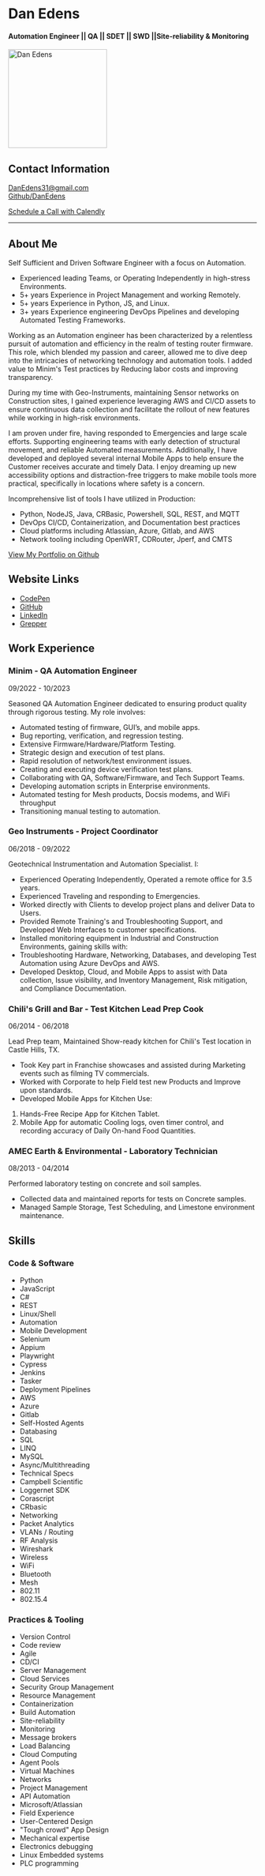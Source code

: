# Dan Edens

#### Automation Engineer || QA || SDET || SWD ||Site-reliability & Monitoring  
<img src="https://avatars.githubusercontent.com/u/48360111?v=4" alt="Dan Edens" width="200">  

## Contact Information
DanEdens31@gmail.com  
[Github/DanEdens](https://github.com/DanEdens)  


[Schedule a Call with Calendly](https://calendly.com/danedens)  


---

## About Me
Self Sufficient and Driven Software Engineer with a focus on Automation.

- Experienced leading Teams, or Operating Independently in high-stress Environments.
- 5+ years Experience in Project Management and working Remotely.
- 5+ years Experience in Python, JS, and Linux.
- 3+ years Experience engineering DevOps Pipelines and developing Automated Testing Frameworks.

Working as an Automation engineer has been characterized by a relentless pursuit of automation and efficiency in the realm of testing router firmware. This role, which blended my passion and career, allowed me to dive deep into the intricacies of networking technology and automation tools. I added value to Minim's Test practices by Reducing labor costs and improving transparency.

During my time with Geo-Instruments, maintaining Sensor networks on Construction sites, I gained experience leveraging AWS and CI/CD assets to ensure continuous data collection and facilitate the rollout of new features while working in high-risk environments.

I am proven under fire, having responded to Emergencies and large scale efforts. Supporting engineering teams with early detection of structural movement, and reliable Automated measurements. Additionally, I have developed and deployed several internal Mobile Apps to help ensure the Customer receives accurate and timely Data. I enjoy dreaming up new accessibility options and distraction-free triggers to make mobile tools more practical, specifically in locations where safety is a concern.

Incomprehensive list of tools I have utilized in Production:
- Python, NodeJS, Java, CRBasic, Powershell, SQL, REST, and MQTT
- DevOps CI/CD, Containerization, and Documentation best practices
- Cloud platforms including Atlassian, Azure, Gitlab, and AWS
- Network tooling including OpenWRT, CDRouter, Jperf, and CMTS

[View My Portfolio on Github](https://github.com/DanEdens/Resume/tree/main/Portfolio)


## Website Links
- [CodePen](https://codepen.io/danedens/full/ZExrjqV)
- [GitHub](https://github.com/DanEdens/Resume)
- [LinkedIn](https://www.linkedin.com/in/danedens/)
- [Grepper](https://www.grepper.com/profile/dan-edens)



## Work Experience

### Minim - QA Automation Engineer
09/2022 - 10/2023

Seasoned QA Automation Engineer dedicated to ensuring product quality through rigorous testing. My role involves:

- Automated testing of firmware, GUI’s, and mobile apps.
- Bug reporting, verification, and regression testing.
- Extensive Firmware/Hardware/Platform Testing.
- Strategic design and execution of test plans.
- Rapid resolution of network/test environment issues.
- Creating and executing device verification test plans.
- Collaborating with QA, Software/Firmware, and Tech Support Teams.
- Developing automation scripts in Enterprise environments.
- Automated testing for Mesh products, Docsis modems, and WiFi throughput
- Transitioning manual testing to automation.

### Geo Instruments - Project Coordinator
06/2018 - 09/2022

Geotechnical Instrumentation and Automation Specialist. I:

- Experienced Operating Independently, Operated a remote office for 3.5 years.  
- Experienced Traveling and responding to Emergencies.  
- Worked directly with Clients to develop project plans and deliver Data to Users.  
- Provided Remote Training's and Troubleshooting Support, and Developed Web Interfaces to customer specifications.  
- Installed monitoring equipment in Industrial and Construction Environments, gaining skills with:  
- Troubleshooting Hardware, Networking, Databases, and developing Test Automation using Azure DevOps and AWS.  
- Developed Desktop, Cloud, and Mobile Apps to assist with Data collection, Issue visibility, and Inventory Management, Risk mitigation, and Compliance Documentation.  

### Chili's Grill and Bar - Test Kitchen Lead Prep Cook
06/2014 - 06/2018

Lead Prep team, Maintained Show-ready kitchen for Chili's Test location in Castle Hills, TX.

- Took Key part in Franchise showcases and assisted during Marketing events such as filming TV commercials.
- Worked with Corporate to help Field test new Products and Improve upon standards.
- Developed Mobile Apps for Kitchen Use:
 1. Hands-Free Recipe App for Kitchen Tablet.
 2. Mobile App for automatic Cooling logs, oven timer control, and recording accuracy of Daily On-hand Food Quantities.

### AMEC Earth & Environmental - Laboratory Technician
08/2013 - 04/2014

Performed laboratory testing on concrete and soil samples.

- Collected data and maintained reports for tests on Concrete samples.
- Managed Sample Storage, Test Scheduling, and Limestone environment maintenance.

## Skills

### Code & Software

- Python
- JavaScript
- C#
- REST
- Linux/Shell
- Automation
- Mobile Development
- Selenium  
- Appium  
- Playwright  
- Cypress  
- Jenkins  
- Tasker  
- Deployment Pipelines 
- AWS  
- Azure  
- Gitlab  
- Self-Hosted Agents  
- Databasing  
- SQL  
- LINQ  
- MySQL  
- Async/Multithreading  
- Technical Specs 
- Campbell Scientific
- Loggernet SDK
- Corascript
- CRbasic
- Networking
- Packet Analytics
- VLANs / Routing
- RF Analysis
- Wireshark
- Wireless
- WiFi
- Bluetooth
- Mesh
- 802.11
- 802.15.4


### Practices & Tooling

- Version Control
- Code review
- Agile
- CD/CI
- Server Management
- Cloud Services
- Security Group Management
- Resource Management
- Containerization
- Build Automation
- Site-reliability
- Monitoring
- Message brokers
- Load Balancing
- Cloud Computing
- Agent Pools
- Virtual Machines
- Networks
- Project Management
- API Automation
- Microsoft/Atlassian
- Field Experience
- User-Centered Design
- "Tough crowd" App Design
- Mechanical expertise
- Electronics debugging
- Linux Embedded systems
- PLC programming

